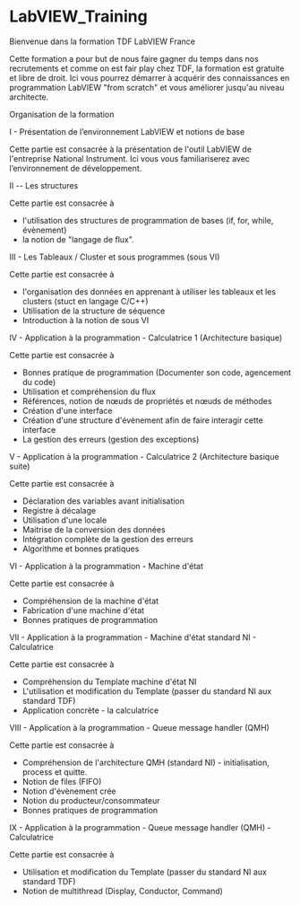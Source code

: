 # LabVIEW_Training
Bienvenue dans la formation TDF LabVIEW France

Cette formation a pour but de nous faire gagner du temps dans nos recrutements et comme on est fair play chez TDF, la formation est gratuite et libre de droit.
Ici vous pourrez démarrer à acquérir des connaissances en programmation LabVIEW "from scratch" et vous améliorer jusqu'au niveau architecte.

Organisation de la formation 

I - Présentation de l’environnement LabVIEW et notions de base 

Cette partie est consacrée à la présentation de l'outil LabVIEW de l'entreprise National Instrument. 
Ici vous vous familiariserez avec l’environnement de développement.

II -- Les structures 

Cette partie est consacrée à 
 - l'utilisation des structures de programmation de bases (if, for, while, évènement) 
 - la notion de "langage de flux".

III - Les Tableaux / Cluster et sous programmes (sous VI)

Cette partie est consacrée à 
 - l'organisation des données en apprenant à utiliser les tableaux et les clusters (stuct en langage C/C++) 
 - Utilisation de la structure de séquence
 - Introduction à la notion de sous VI

IV - Application à la programmation - Calculatrice 1 (Architecture basique)

Cette partie est consacrée à 
 - Bonnes pratique de programmation (Documenter son code, agencement du code)
 - Utilisation et compréhension du flux
 - Références, notion de nœuds de propriétés et nœuds de méthodes
 - Création d'une interface 
 - Création d'une structure d'évènement afin de faire interagir cette interface
 - La gestion des erreurs (gestion des exceptions)

V - Application à la programmation - Calculatrice 2 (Architecture basique suite)

Cette partie est consacrée à 
 - Déclaration des variables avant initialisation 
 - Registre à décalage  
 - Utilisation d'une locale
 - Maitrise de la conversion des données 
 - Intégration complète de la gestion des erreurs
 - Algorithme et bonnes pratiques

VI - Application à la programmation - Machine d'état 

Cette partie est consacrée à 
 - Compréhension de la machine d'état
 - Fabrication d'une machine d'état
 - Bonnes pratiques de programmation 


VII - Application à la programmation - Machine d'état standard NI - Calculatrice

Cette partie est consacrée à 
 - Compréhension du Template machine d'état NI
 - L'utilisation et modification du Template (passer du standard NI aux standard TDF)
 - Application concrète - la calculatrice

VIII - Application à la programmation - Queue message handler (QMH) 

Cette partie est consacrée à 
 - Compréhension de l'architecture QMH (standard NI) - initialisation, process et quitte.
 - Notion de files (FIFO)
 - Notion d'évènement crée
 - Notion du producteur/consommateur
 - Bonnes pratiques de programmation 

IX - Application à la programmation - Queue message handler (QMH) - Calculatrice

Cette partie est consacrée à 
 - Utilisation et modification du Template (passer du standard NI aux standard TDF)
 - Notion de multithread (Display, Conductor, Command)



